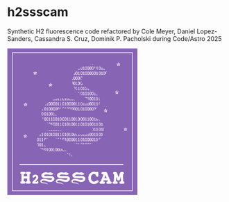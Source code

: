 # h2ssscam
Synthetic H2 fluorescence code refactored by Cole Meyer, Daniel Lopez-Sanders, Cassandra S. Cruz, Dominik P. Pacholski during Code/Astro 2025

<img src="H2SSSCAM_logo.png" alt="h2ssscam logo" width="300"/>
